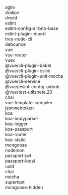 aglio  
drakov  
dredd  
eslint  
eslint-config-airbnb-base  
eslint-plugin-import  
tree-node-cli  
debounce  
vue  
vue-router  
vuex  
@vue/cli-plugin-babel  
@vue/cli-plugin-eslint  
@vue/cli-plugin-unit-mocha  
@vue/cli-service  
@vue/eslint-config-airbnb  
@vue/test-utilsbeta.20  
chai  
vue-template-compiler  
jsonwebtoken  
koa  
koa-bodyparser  
koa-logger  
koa-passport  
koa-router  
koa-static  
mongoose  
nodemon  
passport-jwt  
passport-local  
uuid  
chai  
mocha  
supertest  
mongoose-hidden  